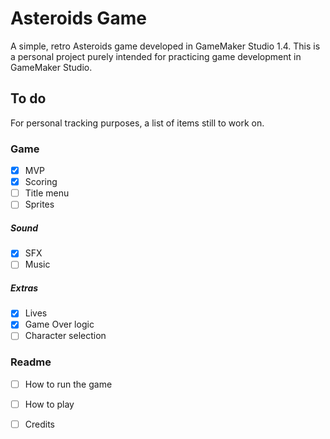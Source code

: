 # Asteroids Game

A simple, retro Asteroids game developed in GameMaker Studio 1.4.
This is a personal project purely intended for practicing game development in GameMaker Studio.

## To do
For personal tracking purposes, a list of items still to work on.

### Game
- [x] MVP
- [x] Scoring
- [ ] Title menu
- [ ] Sprites
##### Sound
- [x] SFX
- [ ] Music
##### Extras
- [x] Lives
- [x] Game Over logic
- [ ] Character selection

### Readme
- [ ] How to run the game
- [ ] How to play
- [ ] Credits

